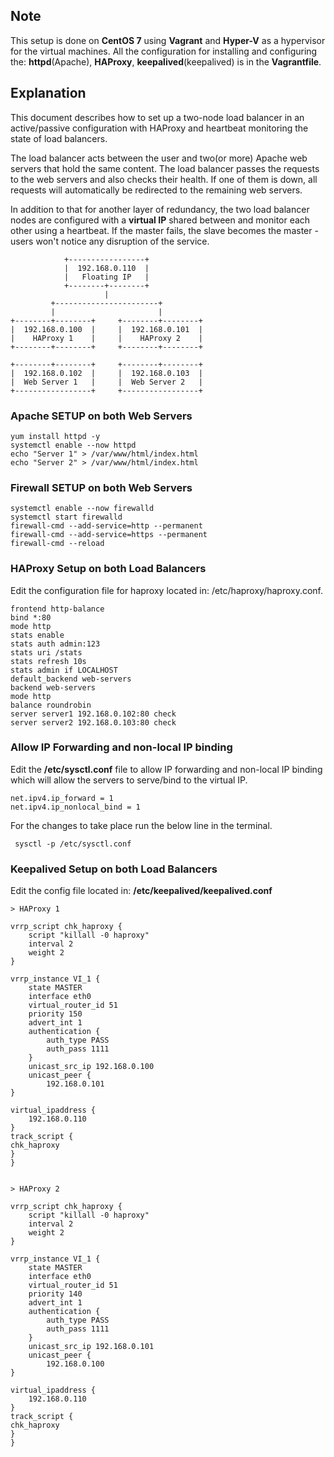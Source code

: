 ## Note ##
This setup is done on **CentOS 7** using **Vagrant** and **Hyper-V** as a hypervisor for the virtual machines. All the configuration for installing and configuring the: **httpd**(Apache), **HAProxy**, **keepalived**(keepalived) is in the **Vagrantfile**.

## Explanation ##
This document describes how to set up a two-node load balancer in an active/passive configuration 
with HAProxy and heartbeat monitoring the state of load balancers.

The load balancer acts between the user and two(or more) Apache web servers that hold the same content.
The load balancer passes the requests to the web servers and also checks their health. If one of them is down, all requests will automatically be redirected
to the remaining web servers. 

In addition to that for another layer of redundancy, the two load balancer nodes are configured with a **virtual IP** shared between and monitor each other using a heartbeat. 
If the master fails, the slave becomes the master - users won't notice any disruption of the service.

	            +-----------------+
	            |  192.168.0.110  |
	            |   Floating IP   |
	            +--------+--------+
	                     |
	         +-----------------------+
	         |                       |
	+--------+--------+     +--------+--------+
	|  192.168.0.100  |     |  192.168.0.101  |
	|    HAProxy 1    |     |    HAProxy 2    | 
	+--------+--------+     +--------+--------+
	
	+--------+--------+     +--------+--------+
	|  192.168.0.102  |     |  192.168.0.103  |
	|  Web Server 1   |     |  Web Server 2   |
	+-----------------+     +-----------------+


### Apache SETUP on both Web Servers ###

	yum install httpd -y 
	systemctl enable --now httpd
	echo "Server 1" > /var/www/html/index.html
	echo "Server 2" > /var/www/html/index.html

### Firewall SETUP on both Web Servers ###

	systemctl enable --now firewalld
	systemctl start firewalld
	firewall-cmd --add-service=http --permanent
	firewall-cmd --add-service=https --permanent
	firewall-cmd --reload


### HAProxy Setup on both Load Balancers ###

Edit the configuration file for haproxy located in: /etc/haproxy/haproxy.conf.

	frontend http-balance
	bind *:80
	mode http
	stats enable
	stats auth admin:123
	stats uri /stats
	stats refresh 10s
	stats admin if LOCALHOST
	default_backend web-servers
	backend web-servers
	mode http
	balance roundrobin
	server server1 192.168.0.102:80 check
	server server2 192.168.0.103:80 check


### Allow IP Forwarding and non-local IP binding ###

Edit the **/etc/sysctl.conf** file to allow IP forwarding and non-local IP binding which will allow the servers to serve/bind to the virtual IP.

	net.ipv4.ip_forward = 1
	net.ipv4.ip_nonlocal_bind = 1
 
For the changes to take place run the below line in the terminal.
 
	 sysctl -p /etc/sysctl.conf

### Keepalived Setup on both Load Balancers ###

Edit the config file located in: **/etc/keepalived/keepalived.conf**

	> HAProxy 1
	
	vrrp_script chk_haproxy {
		script "killall -0 haproxy"
		interval 2
		weight 2
	}
	
	vrrp_instance VI_1 {
		state MASTER
		interface eth0
		virtual_router_id 51
		priority 150
		advert_int 1
		authentication {
			auth_type PASS
			auth_pass 1111
		}
		unicast_src_ip 192.168.0.100
		unicast_peer {
			192.168.0.101
	}
	
	virtual_ipaddress {
		192.168.0.110
	}
	track_script {
	chk_haproxy
	}
	}


	> HAProxy 2
	
	vrrp_script chk_haproxy {
		script "killall -0 haproxy"
		interval 2
		weight 2
	}
	
	vrrp_instance VI_1 {
		state MASTER
		interface eth0
		virtual_router_id 51
		priority 140
		advert_int 1
		authentication {
			auth_type PASS
			auth_pass 1111
		}
		unicast_src_ip 192.168.0.101
		unicast_peer {
			192.168.0.100
	}
	
	virtual_ipaddress {
		192.168.0.110
	}
	track_script {
	chk_haproxy
	}
	}












